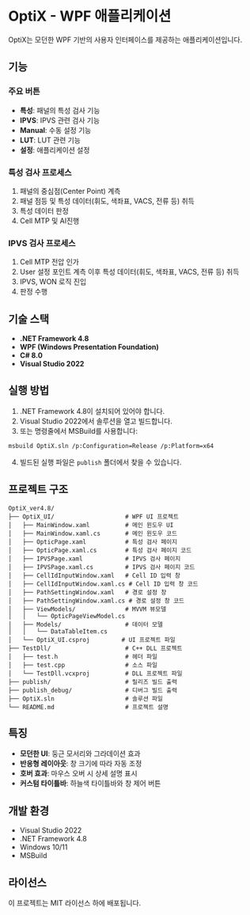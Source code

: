 # OptiX - WPF 애플리케이션

OptiX는 모던한 WPF 기반의 사용자 인터페이스를 제공하는 애플리케이션입니다.

## 기능

### 주요 버튼
- **특성**: 패널의 특성 검사 기능
- **IPVS**: IPVS 관련 검사 기능
- **Manual**: 수동 설정 기능
- **LUT**: LUT 관련 기능
- **설정**: 애플리케이션 설정

### 특성 검사 프로세스
1. 패널의 중심점(Center Point) 계측
2. 패널 점등 및 특성 데이터(휘도, 색좌표, VACS, 전류 등) 취득
3. 특성 데이터 판정
4. Cell MTP 및 AI진행

### IPVS 검사 프로세스
1. Cell MTP 전압 인가
2. User 설정 포인트 계측 이후 특성 데이터(휘도, 색좌표, VACS, 전류 등) 취득
3. IPVS, WON 로직 진입
4. 판정 수행

## 기술 스택

- **.NET Framework 4.8**
- **WPF (Windows Presentation Foundation)**
- **C# 8.0**
- **Visual Studio 2022**

## 실행 방법

1. .NET Framework 4.8이 설치되어 있어야 합니다.
2. Visual Studio 2022에서 솔루션을 열고 빌드합니다.
3. 또는 명령줄에서 MSBuild를 사용합니다:

```bash
msbuild OptiX.sln /p:Configuration=Release /p:Platform=x64
```

4. 빌드된 실행 파일은 `publish` 폴더에서 찾을 수 있습니다.

## 프로젝트 구조

```
OptiX_ver4.8/
├── OptiX_UI/                    # WPF UI 프로젝트
│   ├── MainWindow.xaml          # 메인 윈도우 UI
│   ├── MainWindow.xaml.cs       # 메인 윈도우 코드
│   ├── OpticPage.xaml           # 특성 검사 페이지
│   ├── OpticPage.xaml.cs        # 특성 검사 페이지 코드
│   ├── IPVSPage.xaml            # IPVS 검사 페이지
│   ├── IPVSPage.xaml.cs         # IPVS 검사 페이지 코드
│   ├── CellIdInputWindow.xaml   # Cell ID 입력 창
│   ├── CellIdInputWindow.xaml.cs # Cell ID 입력 창 코드
│   ├── PathSettingWindow.xaml   # 경로 설정 창
│   ├── PathSettingWindow.xaml.cs # 경로 설정 창 코드
│   ├── ViewModels/              # MVVM 뷰모델
│   │   └── OpticPageViewModel.cs
│   ├── Models/                  # 데이터 모델
│   │   └── DataTableItem.cs
│   └── OptiX_UI.csproj         # UI 프로젝트 파일
├── TestDll/                     # C++ DLL 프로젝트
│   ├── test.h                   # 헤더 파일
│   ├── test.cpp                 # 소스 파일
│   └── TestDll.vcxproj          # DLL 프로젝트 파일
├── publish/                     # 릴리즈 빌드 출력
├── publish_debug/               # 디버그 빌드 출력
├── OptiX.sln                    # 솔루션 파일
└── README.md                    # 프로젝트 설명
```

## 특징

- **모던한 UI**: 둥근 모서리와 그라데이션 효과
- **반응형 레이아웃**: 창 크기에 따라 자동 조정
- **호버 효과**: 마우스 오버 시 상세 설명 표시
- **커스텀 타이틀바**: 하늘색 타이틀바와 창 제어 버튼

## 개발 환경

- Visual Studio 2022
- .NET Framework 4.8
- Windows 10/11
- MSBuild

## 라이선스

이 프로젝트는 MIT 라이선스 하에 배포됩니다.

